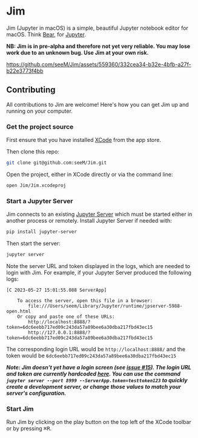# Jim

Jim (Jupyter in macOS) is a simple, beautiful Jupyter notebook editor for macOS. Think [Bear](https://bear.app/), for [Jupyter](https://jupyter.org/).

**NB: Jim is in pre-alpha and therefore not yet very reliable. You may lose work due to an unknown bug. Use Jim at your own risk.**

https://github.com/seeM/Jim/assets/559360/332cea34-b32e-4bfb-a27f-b22e3773f4bb

## Contributing

All contributions to Jim are welcome! Here's how you can get Jim up and running on your computer.

### Get the project source

First ensure that you have installed [XCode](https://apps.apple.com/us/app/xcode/id497799835) from the app store.

Then clone this repo:

``` sh
git clone git@github.com:seeM/Jim.git
```

Open the project, either in XCode directly or via the command line:

``` sh
open Jim/Jim.xcodeproj
```

### Start a Jupyter Server

Jim connects to an existing [Jupyter Server](https://jupyter-server.readthedocs.io/en/latest/) which must be started either in another process or remotely. Install Jupyter Server if needed with:

``` sh
pip install jupyter-server
```

Then start the server:

``` sh
jupyter server
```

Note the server URL and token displayed in the logs, which are needed to login with Jim. For example, if your Jupyter Server produced the following logs:

```         
[C 2023-05-27 15:01:55.088 ServerApp]

    To access the server, open this file in a browser:
        file:///Users/seem/Library/Jupyter/runtime/jpserver-5988-open.html
    Or copy and paste one of these URLs:
        http://localhost:8888/?token=6dc6eebb717ed09c243da57a89bee6a30dba217fbd43ec15
        http://127.0.0.1:8888/?token=6dc6eebb717ed09c243da57a89bee6a30dba217fbd43ec15
```

The corresponding login URL would be `http://localhost:8888/` and the token would be `6dc6eebb717ed09c243da57a89bee6a30dba217fbd43ec15`

***Note: Jim doesn't yet have a login screen (see [issue #15](https://github.com/seeM/Jim/issues/15#issue-1676257828)). The login URL and token are currently hardcoded [here](https://github.com/seeM/Jim/blob/7e14cd8e70df1057c6888e9126c3524066a41db5/Jim/Main/SidebarViewController.swift#L21). You can use the command `jupyter server --port 8999 --ServerApp.token=testtoken123` to quickly create a development server, or change those values to match your server's configuration.***

### Start Jim

Run Jim by clicking on the play button on the top left of the XCode toolbar or by pressing <kbd>⌘R</kbd>.